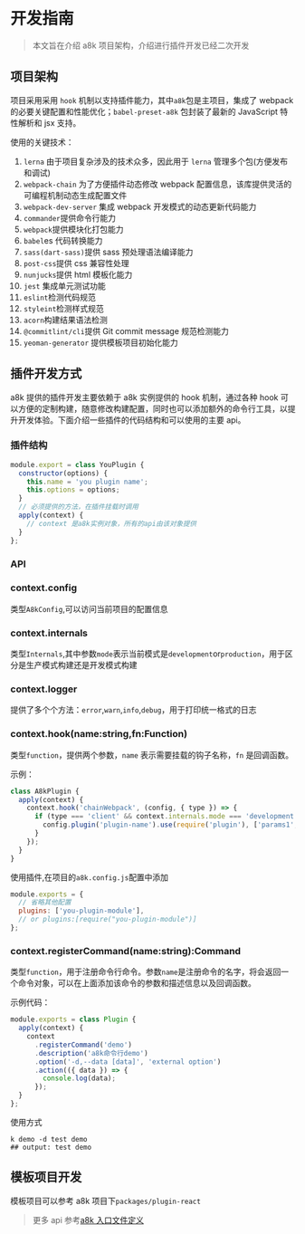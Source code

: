 # 开发指南

> 本文旨在介绍 a8k 项目架构，介绍进行插件开发已经二次开发

## 项目架构

项目采用采用 `hook` 机制以支持插件能力，其中`a8k`包是主项目，集成了 webpack 的必要关键配置和性能优化；`babel-preset-a8k` 包封装了最新的 JavaScript 特性解析和 jsx 支持。

使用的关键技术：

1. `lerna` 由于项目复杂涉及的技术众多，因此用于 `lerna` 管理多个包(方便发布和调试)
2. `webpack-chain` 为了方便插件动态修改 webpack 配置信息，该库提供灵活的可编程机制动态生成配置文件
3. `webpack-dev-server` 集成 webpack 开发模式的动态更新代码能力
4. `commander`提供命令行能力
5. `webpack`提供模块化打包能力
6. `babel`es 代码转换能力
7. `sass(dart-sass)`提供 sass 预处理语法编译能力
8. `post-css`提供 css 兼容性处理
9. `nunjucks`提供 html 模板化能力
10. `jest` 集成单元测试功能
11. `eslint`检测代码规范
12. `styleint`检测样式规范
13. `acorn`构建结果语法检测
14. `@commitlint/cli`提供 Git commit message 规范检测能力
15. `yeoman-generator` 提供模板项目初始化能力

## 插件开发方式

a8k 提供的插件开发主要依赖于 a8k 实例提供的 hook 机制，通过各种 hook 可以方便的定制构建，随意修改构建配置，同时也可以添加额外的命令行工具，以提升开发体验。下面介绍一些插件的代码结构和可以使用的主要 api。

### 插件结构

```js
module.export = class YouPlugin {
  constructor(options) {
    this.name = 'you plugin name';
    this.options = options;
  }
  // 必须提供的方法，在插件挂载时调用
  apply(context) {
    // context 是a8k实例对象，所有的api由该对象提供
  }
};
```

### API

### context.config

类型`A8kConfig`,可以访问当前项目的配置信息

### context.internals

类型`Internals`,其中参数`mode`表示当前模式是`development`or`production`，用于区分是生产模式构建还是开发模式构建

### context.logger

提供了多个个方法：`error`,`warn`,`info`,`debug`，用于打印统一格式的日志

### context.hook(name:string,fn:Function)

类型`function`，提供两个参数，`name` 表示需要挂载的钩子名称，`fn` 是回调函数。

示例：

```js
class A8kPlugin {
  apply(context) {
    context.hook('chainWebpack', (config, { type }) => {
      if (type === 'client' && context.internals.mode === 'development') {
        config.plugin('plugin-name').use(require('plugin'), ['params1', 'params2']);
      }
    });
  }
}
```

使用插件,在项目的`a8k.config.js`配置中添加

```js
module.exports = {
  // 省略其他配置
  plugins: ['you-plugin-module'],
  // or plugins:[require("you-plugin-module")]
};
```

### context.registerCommand(name:string):Command

类型`function`，用于注册命令行命令。参数`name`是注册命令的名字，将会返回一个命令对象，可以在上面添加该命令的参数和描述信息以及回调函数。

示例代码：

```js
module.exports = class Plugin {
  apply(context) {
    context
      .registerCommand('demo')
      .description('a8k命令行demo')
      .option('-d,--data [data]', 'external option')
      .action(({ data }) => {
        console.log(data);
      });
  }
};
```

使用方式

```shell
k demo -d test demo
## output: test demo
```

## 模板项目开发

模板项目可以参考 a8k 项目下`packages/plugin-react`

> 更多 api 参考[a8k 入口文件定义](https://github.com/hxfdarling/a8k/blob/master/packages/a8k/src/index.ts#L28)
